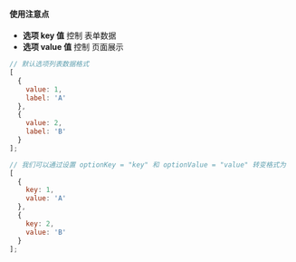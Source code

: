 #### 使用注意点

* **选项 key 值** 控制 表单数据
* **选项 value 值** 控制 页面展示

```js
// 默认选项列表数据格式
[
  {
    value: 1,
    label: 'A'
  },
  {
    value: 2,
    label: 'B'
  }
];

// 我们可以通过设置 optionKey = "key" 和 optionValue = "value" 转变格式为
[
  {
    key: 1,
    value: 'A'
  },
  {
    key: 2,
    value: 'B'
  }
];
```
